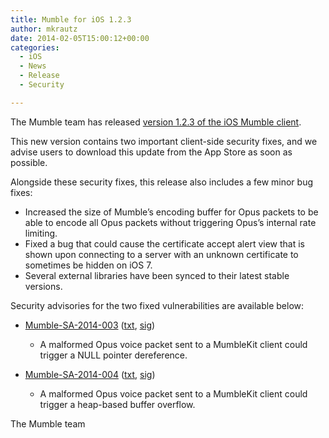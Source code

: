 ```yaml
---
title: Mumble for iOS 1.2.3
author: mkrautz
date: 2014-02-05T15:00:12+00:00
categories:
  - iOS
  - News
  - Release
  - Security

---
```

The Mumble team has released [version 1.2.3 of the iOS Mumble client][1].

This new version contains two important client-side security fixes, and we advise users to download this update from the App Store as soon as possible.

<!--more-->

Alongside these security fixes, this release also includes a few minor bug fixes:

  * Increased the size of Mumble&#8217;s encoding buffer for Opus packets to be able to encode all Opus packets without triggering Opus&#8217;s internal rate limiting.
  * Fixed a bug that could cause the certificate accept alert view that is shown upon connecting to a server with an unknown certificate to sometimes be hidden on iOS 7.
  * Several external libraries have been synced to their latest stable versions.

Security advisories for the two fixed vulnerabilities are available below:

  * [Mumble-SA-2014-003](/security/mumble-sa-2014-003) ([txt](/security/Mumble-SA-2014-003.txt), [sig](/security/Mumble-SA-2014-003.sig))
    * A malformed Opus voice packet sent to a MumbleKit client could trigger a NULL pointer dereference.

  * [Mumble-SA-2014-004](/security/mumble-sa-2014-004) ([txt](/security/Mumble-SA-2014-004.txt), [sig](/security/Mumble-SA-2014-004.sig))
    * A malformed Opus voice packet sent to a MumbleKit client could trigger a heap-based buffer overflow.

The Mumble team

 [1]: https://itunes.apple.com/us/app/mumble/id443472808?mt=8
 [2]: https://www.mumble.info/security/Mumble-SA-2014-003.txt
 [3]: https://www.mumble.info/security/Mumble-SA-2014-003.txt.sig
 [4]: https://www.mumble.info/security/Mumble-SA-2014-004.txt
 [5]: https://www.mumble.info/security/Mumble-SA-2014-004.txt.sig
